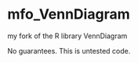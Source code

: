 mfo_VennDiagram
===============

my fork of the R library VennDiagram


No guarantees.  This is untested code.
